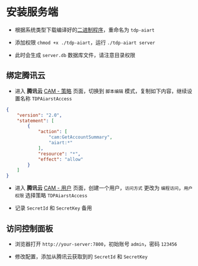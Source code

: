 # 安装服务端

- 根据系统类型下载编译好的[二进制程序](https://github.com/open-tdp/tdp-aiart/releases)，重命名为 `tdp-aiart`

- 添加权限 `chmod +x ./tdp-aiart`，运行 `./tdp-aiart server`

- 此时会生成 `server.db` 数据库文件，请注意目录权限

## 绑定腾讯云

- 进入 **腾讯云** [CAM - 策略](https://console.cloud.tencent.com/cam/policy/createV3) 页面，切换到 `脚本编辑` 模式，复制如下内容，继续设置名称 `TDPAiarstAccess`

```json
{
    "version": "2.0",
    "statement": [
        {
            "action": [
                "cam:GetAccountSummary",
                "aiart:*"
            ],
            "resource": "*",
            "effect": "allow"
        }
    ]
}
```

- 进入 **腾讯云** [CAM - 用户](https://console.cloud.tencent.com/cam/user/create?systemType=FastCreateV2) 页面，创建一个用户，`访问方式` 更改为 `编程访问`，`用户权限` 选择策略 `TDPAiarstAccess`

- 记录 `SecretId` 和 `SecretKey` 备用

## 访问控制面板

- 浏览器打开 `http://your-server:7800`，初始账号 `admin`，密码 `123456`

- 修改配置，添加从腾讯云获取到的 `SecretId` 和 `SecretKey`
